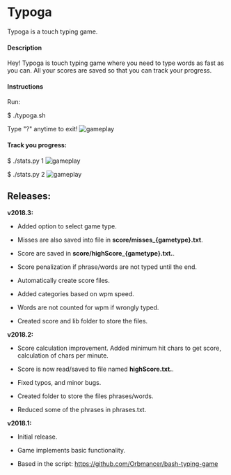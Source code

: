 Typoga
======

Typoga is a touch typing game.

#### Description

Hey! Typoga is touch typing game where you need
to type words as fast as you can. All your scores are saved so
that you can track your progress.

#### Instructions

Run:

\$ ./typoga.sh

Type "?" anytime to exit!
![gameplay](https://github.com/pelco/typoga/blob/master/lib/img/gameplay.gif)

#### Track you progress:

\$ ./stats.py 1
![gameplay](https://github.com/pelco/typoga/blob/master/lib/img/scores.png)

\$ ./stats.py 2
![gameplay](https://github.com/pelco/typoga/blob/master/lib/img/accuracy.png)

Releases:
---------

**v2018.3:**

-   Added option to select game type.

-   Misses are also saved into file in **score/misses_{gametype}.txt**.

-   Score are saved in **score/highScore_{gametype}.txt.**.

-   Score penalization if phrase/words are not typed until the end.

-   Automatically create score files.

-   Added categories based on wpm speed.

-   Words are not counted for wpm if wrongly typed.

-   Created score and lib folder to store the files.

**v2018.2:**

-   Score calculation improvement. Added minimum hit chars to get score,
    calculation of chars per minute.

-   Score is now read/saved to file named **highScore.txt.**.

-   Fixed typos, and minor bugs.

-   Created folder to store the files phrases/words.

-   Reduced some of the phrases in phrases.txt.

**v2018.1:**

-   Initial release.

-   Game implements basic functionality.

-   Based in the script: https://github.com/Orbmancer/bash-typing-game
